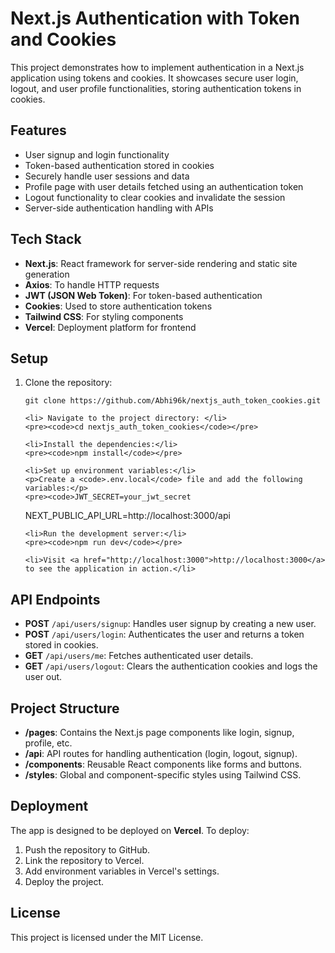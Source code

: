 <!DOCTYPE html>
<html lang="en">
<head>
  <meta charset="UTF-8">
  <meta name="viewport" content="width=device-width, initial-scale=1.0">
  <title>README - Next.js Authentication with Token and Cookies</title>
</head>
<body>
  <h1>Next.js Authentication with Token and Cookies</h1>

  <p>This project demonstrates how to implement authentication in a Next.js application using tokens and cookies. It showcases secure user login, logout, and user profile functionalities, storing authentication tokens in cookies.</p>

  <h2>Features</h2>
  <ul>
    <li>User signup and login functionality</li>
    <li>Token-based authentication stored in cookies</li>
    <li>Securely handle user sessions and data</li>
    <li>Profile page with user details fetched using an authentication token</li>
    <li>Logout functionality to clear cookies and invalidate the session</li>
    <li>Server-side authentication handling with APIs</li>
  </ul>

  <h2>Tech Stack</h2>
  <ul>
    <li><strong>Next.js</strong>: React framework for server-side rendering and static site generation</li>
    <li><strong>Axios</strong>: To handle HTTP requests</li>
    <li><strong>JWT (JSON Web Token)</strong>: For token-based authentication</li>
    <li><strong>Cookies</strong>: Used to store authentication tokens</li>
    <li><strong>Tailwind CSS</strong>: For styling components</li>
    <li><strong>Vercel</strong>: Deployment platform for frontend</li>
  </ul>

  <h2>Setup</h2>
  <ol>
    <li>Clone the repository:</li>
    <pre><code>git clone https://github.com/Abhi96k/nextjs_auth_token_cookies.git</code></pre>

    <li> Navigate to the project directory: </li>
    <pre><code>cd nextjs_auth_token_cookies</code></pre>

    <li>Install the dependencies:</li>
    <pre><code>npm install</code></pre>

    <li>Set up environment variables:</li>
    <p>Create a <code>.env.local</code> file and add the following variables:</p>
    <pre><code>JWT_SECRET=your_jwt_secret
NEXT_PUBLIC_API_URL=http://localhost:3000/api
</code></pre>

    <li>Run the development server:</li>
    <pre><code>npm run dev</code></pre>

    <li>Visit <a href="http://localhost:3000">http://localhost:3000</a> to see the application in action.</li>
  </ol>

  <h2>API Endpoints</h2>
  <ul>
    <li><strong>POST</strong> <code>/api/users/signup</code>: Handles user signup by creating a new user.</li>
    <li><strong>POST</strong> <code>/api/users/login</code>: Authenticates the user and returns a token stored in cookies.</li>
    <li><strong>GET</strong> <code>/api/users/me</code>: Fetches authenticated user details.</li>
    <li><strong>GET</strong> <code>/api/users/logout</code>: Clears the authentication cookies and logs the user out.</li>
  </ul>

  <h2>Project Structure</h2>
  <ul>
    <li><strong>/pages</strong>: Contains the Next.js page components like login, signup, profile, etc.</li>
    <li><strong>/api</strong>: API routes for handling authentication (login, logout, signup).</li>
    <li><strong>/components</strong>: Reusable React components like forms and buttons.</li>
    <li><strong>/styles</strong>: Global and component-specific styles using Tailwind CSS.</li>
  </ul>

  <h2>Deployment</h2>
  <p>The app is designed to be deployed on <strong>Vercel</strong>. To deploy:</p>
  <ol>
    <li>Push the repository to GitHub.</li>
    <li>Link the repository to Vercel.</li>
    <li>Add environment variables in Vercel's settings.</li>
    <li>Deploy the project.</li>
  </ol>

  <h2>License</h2>
  <p>This project is licensed under the MIT License.</p>
</body>
</html>
